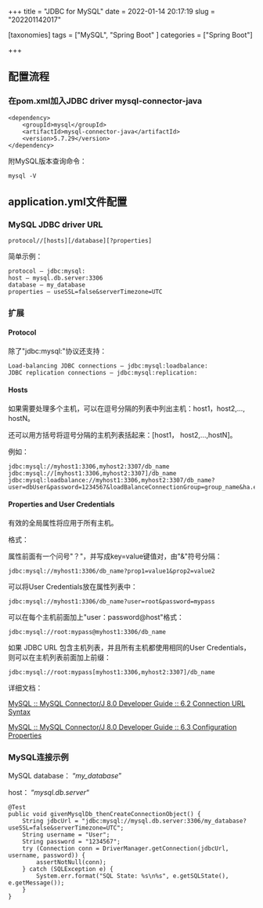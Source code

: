 +++
title = "JDBC for MySQL"
date = 2022-01-14 20:17:19
slug = "202201142017"

[taxonomies]
tags = ["MySQL", "Spring Boot" ]
categories = ["Spring Boot"]

+++

<!-- more -->

## 配置流程

### 在pom.xml加入JDBC driver mysql-connector-java 

```
<dependency>
    <groupId>mysql</groupId>
    <artifactId>mysql-connector-java</artifactId>
    <version>5.7.29</version>
</dependency>
```

附MySQL版本查询命令：

```
mysql -V
```



## application.yml文件配置

### MySQL JDBC driver URL

```
protocol//[hosts][/database][?properties]
```

简单示例：

```
protocol – jdbc:mysql:
host – mysql.db.server:3306
database – my_database
properties – useSSL=false&serverTimezone=UTC
```

### 扩展

#### Protocol

除了"jdbc:mysql:"协议还支持：

```
Load-balancing JDBC connections – jdbc:mysql:loadbalance:
JDBC replication connections – jdbc:mysql:replication: 
```

#### Hosts

如果需要处理多个主机，可以在逗号分隔的列表中列出主机：host1，host2,..., hostN。

还可以用方括号将逗号分隔的主机列表括起来：[host1， host2,...,hostN]。

例如：

```
jdbc:mysql://myhost1:3306,myhost2:3307/db_name
jdbc:mysql://[myhost1:3306,myhost2:3307]/db_name
jdbc:mysql:loadbalance://myhost1:3306,myhost2:3307/db_name?user=dbUser&password=1234567&loadBalanceConnectionGroup=group_name&ha.enableJMX=true
```

#### Properties and User Credentials

有效的全局属性将应用于所有主机。

格式：

属性前面有一个问号"？"，并写成key=value键值对，由"&"符号分隔：

```
jdbc:mysql://myhost1:3306/db_name?prop1=value1&prop2=value2
```

可以将User Credentials放在属性列表中：

```
jdbc:mysql://myhost1:3306/db_name?user=root&password=mypass
```

可以在每个主机前面加上"user：password@host"格式：

```
jdbc:mysql://root:mypass@myhost1:3306/db_name
```

如果 JDBC URL 包含主机列表，并且所有主机都使用相同的User Credentials，则可以在主机列表前面加上前缀：

```
jdbc:mysql://root:mypass[myhost1:3306,myhost2:3307]/db_name
```

详细文档：

[MySQL :: MySQL Connector/J 8.0 Developer Guide :: 6.2 Connection URL Syntax](https://dev.mysql.com/doc/connector-j/8.0/en/connector-j-reference-jdbc-url-format.html)

[MySQL :: MySQL Connector/J 8.0 Developer Guide :: 6.3 Configuration Properties](https://dev.mysql.com/doc/connector-j/8.0/en/connector-j-reference-configuration-properties.html)



### MySQL连接示例

MySQL database： “*my_database*” 

host： “*mysql.db.server*“

```
@Test
public void givenMysqlDb_thenCreateConnectionObject() {
    String jdbcUrl = "jdbc:mysql://mysql.db.server:3306/my_database?useSSL=false&serverTimezone=UTC";    
    String username = "User";
    String password = "1234567";
    try (Connection conn = DriverManager.getConnection(jdbcUrl, username, password)) {
        assertNotNull(conn);
    } catch (SQLException e) {
        System.err.format("SQL State: %s\n%s", e.getSQLState(), e.getMessage());
    }
}
```



